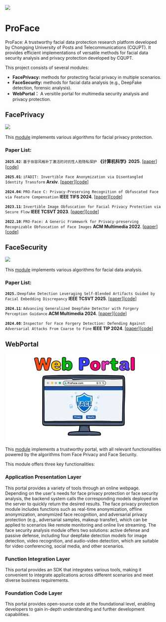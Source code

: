 ![](./FacePrivacy/PRO-Face.png)
# ProFace
ProFace: A trustworthy facial data protection research platform developed by Chongqing University of Posts and Telecommunications (CQUPT). It provides efficient implementations of versatile methods for facial data security analysis and privacy protection developed by CQUPT.

This project consists of several modules: 
- **FacePrivacy:** methods for protecting facial privacy in multiple scenarios.
- **FaceSecurity:** methods for facial data analysis (e.g., DeepFake detection, forensic analysis).
- **WebPortal：** A versitile portal for multimedia security analysis and privacy protection.

## FacePrivacy

![](./FacePrivacy/PRO-Face%20S/assets/faceprivacy.jpg)

This [module](https://github.com/lixionga/ProFace/tree/main/FacePrivacy) implements various algorithms for facial privacy protection.
### Paper List:
**`2025.02`**: `基于妆容风格补丁激活的对抗性人脸隐私保护` **《计算机科学》2025**.
[[paper](https://www.jsjkx.com/CN/10.11896/jsjkx.241200001)][[code](https://github.com/lixionga/ProFace/tree/main/FacePrivacy/Makeup-privacy)]

**`2025.01`**: `iFADIT: Invertible Face Anonymization via Disentangled Identity Transform` **Arxiv**.
[[paper](http://arxiv.org/abs/2501.04390)][[code](https://github.com/lixionga/ProFace/tree/main/FacePrivacy/iFADIT)]

**`2024.04`**: `PRO-Face C: Privacy-Preserving Recognition of Obfuscated Face via Feature Compensation` **IEEE TIFS 2024**.
[[paper](https://ieeexplore.ieee.org/document/10499238)][[code](https://github.com/lixionga/ProFace/tree/main/FacePrivacy/PRO-Face%20C)]

**`2023.11`**: `Invertible Image Obfuscation for Facial Privacy Protection via Secure Flow` **IEEE TCSVT 2023**.
[[paper](https://ieeexplore.ieee.org/document/10366303/)][[code](https://github.com/lixionga/ProFace/tree/main/FacePrivacy/PRO-Face%20S)]

**`2022.10`**: `PRO-Face: A Generic Framework for Privacy-preserving Recognizable Obfuscation of Face Images` **ACM Multimedia 2022**.
[[paper](https://dl.acm.org/doi/10.1145/3503161.3548202)][[code](https://github.com/lixionga/ProFace/tree/main/FacePrivacy/PRO-Face)]

## FaceSecurity

![](./FacePrivacy/PRO-Face%20S/assets/facesecurity.png)

This [module](https://github.com/lixionga/ProFace/tree/main/FaceSecurity)  implements various algorithms for facial data analysis.
### Paper List:
**`2025.`**:`Deepfake Detection Leveraging Self-Blended Artifacts Guided by Facial Embedding Discrepancy` **IEEE TCSVT 2025**.
[[paper](https://ieeexplore.ieee.org/abstract/document/11068978)][[code](https://github.com/lixionga/ProFace/tree/main/FaceSecurity/EG)]

**`2024.11`**: `Advancing Generalized Deepfake Detector with Forgery Perception Guidance` **ACM Multimedia 2024**.
[[paper](https://doi.org/10.1145/3664647.3680713)][[code](https://github.com/lixionga/ProFace/tree/main/FaceSecurity/FPG)] 

**`2024.08`**: `Inspector for Face Forgery Detection: Defending Against Adversarial Attacks From Coarse to Fine` **IEEE TIP 2024**.
[[paper](https://doi.org/10.1109/TIP.2024.3434388)][[code](https://github.com/lixionga/ProFace/tree/main/FaceSecurity/Inspector)]

## WebPortal

![](./FacePrivacy/PRO-Face%20S/assets/webportal1.png)

This [module](https://github.com/lixionga/ProFace/tree/main/Portal)  implements a trustworthy portal, with all relevant functionalities powered by the algorithms from Face Privacy and Face Security.

This module offers three key functionalities:
### Application Presentation Layer
This portal provides a variety of tools through an online webpage. Depending on the user's needs for face privacy protection or face security analysis, the backend system calls the corresponding models deployed on the server to quickly return the desired results. The face privacy protection module includes functions such as real-time anonymization, offline anonymization, anonymized face recognition, and adversarial privacy protection (e.g., adversarial samples, makeup transfer), which can be applied to scenarios like remote monitoring and online live streaming. The face security analysis module offers two solutions: active defense and passive defense, including four deepfake detection models for image detection, video recognition, and audio-video detection, which are suitable for video conferencing, social media, and other scenarios.

### Function Integration Layer
This portal provides an SDK that integrates various tools, making it convenient to integrate applications across different scenarios and meet diverse business requirements.

### Foundation Code Layer
This portal provides open-source code at the foundational level, enabling developers to gain in-depth understanding and further development capabilities.


